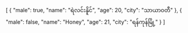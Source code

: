 [
  {
    "male": true,
    "name": "ရဲလင်းနိူင်",
    "age": 20,
    "city": "သာယာ၀တီ"
  },
  {
    "male": false,
    "name": "Honey",
    "age": 21,
    "city": "ရန်ကုန်မြို့"
  }
]
